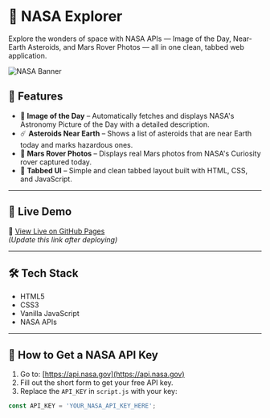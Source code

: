 # 🚀 NASA Explorer

Explore the wonders of space with NASA APIs — Image of the Day, Near-Earth Asteroids, and Mars Rover Photos — all in one clean, tabbed web application.

![NASA Banner](https://www.nasa.gov/sites/default/files/thumbnails/image/nasa-logo-web-rgb.png)

## 🌌 Features

- 📸 **Image of the Day** – Automatically fetches and displays NASA's Astronomy Picture of the Day with a detailed description.
- ☄️ **Asteroids Near Earth** – Shows a list of asteroids that are near Earth today and marks hazardous ones.
- 🚗 **Mars Rover Photos** – Displays real Mars photos from NASA's Curiosity rover captured today.
- 🧭 **Tabbed UI** – Simple and clean tabbed layout built with HTML, CSS, and JavaScript.

---

## 📁 Live Demo

🔗 [View Live on GitHub Pages](https://yourusername.github.io/NASA-Explorer)  
*(Update this link after deploying)*

---

## 🛠 Tech Stack

- HTML5
- CSS3
- Vanilla JavaScript
- NASA APIs

---

## 🔑 How to Get a NASA API Key

1. Go to: [https://api.nasa.gov](https://api.nasa.gov)
2. Fill out the short form to get your free API key.
3. Replace the `API_KEY` in `script.js` with your key:

```js
const API_KEY = 'YOUR_NASA_API_KEY_HERE';

